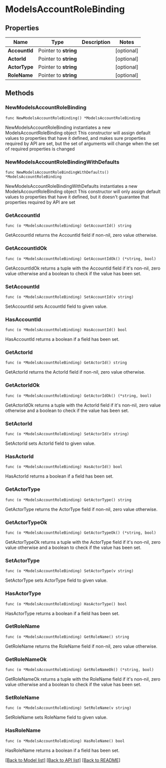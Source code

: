 # ModelsAccountRoleBinding

## Properties

Name | Type | Description | Notes
------------ | ------------- | ------------- | -------------
**AccountId** | Pointer to **string** |  | [optional] 
**ActorId** | Pointer to **string** |  | [optional] 
**ActorType** | Pointer to **string** |  | [optional] 
**RoleName** | Pointer to **string** |  | [optional] 

## Methods

### NewModelsAccountRoleBinding

`func NewModelsAccountRoleBinding() *ModelsAccountRoleBinding`

NewModelsAccountRoleBinding instantiates a new ModelsAccountRoleBinding object
This constructor will assign default values to properties that have it defined,
and makes sure properties required by API are set, but the set of arguments
will change when the set of required properties is changed

### NewModelsAccountRoleBindingWithDefaults

`func NewModelsAccountRoleBindingWithDefaults() *ModelsAccountRoleBinding`

NewModelsAccountRoleBindingWithDefaults instantiates a new ModelsAccountRoleBinding object
This constructor will only assign default values to properties that have it defined,
but it doesn't guarantee that properties required by API are set

### GetAccountId

`func (o *ModelsAccountRoleBinding) GetAccountId() string`

GetAccountId returns the AccountId field if non-nil, zero value otherwise.

### GetAccountIdOk

`func (o *ModelsAccountRoleBinding) GetAccountIdOk() (*string, bool)`

GetAccountIdOk returns a tuple with the AccountId field if it's non-nil, zero value otherwise
and a boolean to check if the value has been set.

### SetAccountId

`func (o *ModelsAccountRoleBinding) SetAccountId(v string)`

SetAccountId sets AccountId field to given value.

### HasAccountId

`func (o *ModelsAccountRoleBinding) HasAccountId() bool`

HasAccountId returns a boolean if a field has been set.

### GetActorId

`func (o *ModelsAccountRoleBinding) GetActorId() string`

GetActorId returns the ActorId field if non-nil, zero value otherwise.

### GetActorIdOk

`func (o *ModelsAccountRoleBinding) GetActorIdOk() (*string, bool)`

GetActorIdOk returns a tuple with the ActorId field if it's non-nil, zero value otherwise
and a boolean to check if the value has been set.

### SetActorId

`func (o *ModelsAccountRoleBinding) SetActorId(v string)`

SetActorId sets ActorId field to given value.

### HasActorId

`func (o *ModelsAccountRoleBinding) HasActorId() bool`

HasActorId returns a boolean if a field has been set.

### GetActorType

`func (o *ModelsAccountRoleBinding) GetActorType() string`

GetActorType returns the ActorType field if non-nil, zero value otherwise.

### GetActorTypeOk

`func (o *ModelsAccountRoleBinding) GetActorTypeOk() (*string, bool)`

GetActorTypeOk returns a tuple with the ActorType field if it's non-nil, zero value otherwise
and a boolean to check if the value has been set.

### SetActorType

`func (o *ModelsAccountRoleBinding) SetActorType(v string)`

SetActorType sets ActorType field to given value.

### HasActorType

`func (o *ModelsAccountRoleBinding) HasActorType() bool`

HasActorType returns a boolean if a field has been set.

### GetRoleName

`func (o *ModelsAccountRoleBinding) GetRoleName() string`

GetRoleName returns the RoleName field if non-nil, zero value otherwise.

### GetRoleNameOk

`func (o *ModelsAccountRoleBinding) GetRoleNameOk() (*string, bool)`

GetRoleNameOk returns a tuple with the RoleName field if it's non-nil, zero value otherwise
and a boolean to check if the value has been set.

### SetRoleName

`func (o *ModelsAccountRoleBinding) SetRoleName(v string)`

SetRoleName sets RoleName field to given value.

### HasRoleName

`func (o *ModelsAccountRoleBinding) HasRoleName() bool`

HasRoleName returns a boolean if a field has been set.


[[Back to Model list]](../README.md#documentation-for-models) [[Back to API list]](../README.md#documentation-for-api-endpoints) [[Back to README]](../README.md)


